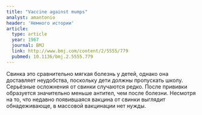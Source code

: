 ```yaml
---
title: "Vaccine against mumps"
analyst: amantonio
header: 'Немного истории'
article:
  type: article
  year: 1967
  journal: BMJ
  link: http://www.bmj.com/content/2/5555/779
  pubmed: 10.1136/bmj.2.5555.779
---
```


Свинка это сравнительно мягкая болезнь у детей, однако она доставляет неудобства, поскольку дети должны пропускать школу. Серьёзные oсложнения от свинки случаются редко.
После прививки образуется значительно меньше антител, чем после болезни.
Несмотря на то, что недавно появившаяся вакцина от свинки выглядит обнадеживающе, в массовой вакцинации нет нужды.
